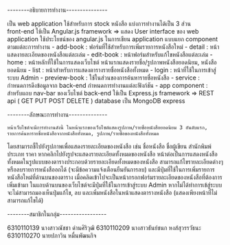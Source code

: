 --------อธิบายการทำงาน---------------

เป็น web application ใช้สำหรับการ stock หนังสือ 
แบ่งการทำงานได้เป็น 3 ส่วน  
    front-end ใช้เป็น Angular.js framework => แสดง User interface ของ web application ใช้ประโยชน์ของ angular.js ในการเขียน application แบบแยก component ตามแต่ละการทำงาน
    -   add-book : ฟอร์มที่ใช้สำหรับการเพิ่มรายการหนังสือใหม่
    -   detail : หน้าแสดงายละเอียดของหนังสือแต่ละเล่ม
    -   edit-book : หน้าฟอร์มสำหรับแก้ไขหนังสือแต่ละเล่ม
    -   home : หน้าหลักที่ใช้ในการแสดงเว็บไซต์ หน้าแรกแสดงรายชื่อ/รูปภาพหนังสือยอดนิยม, หนังสือยอดนิยม
    -   list : หน้าสำหรับการแสดงตารางรายชื่อหนังสือทั้งหมด
    -   login : หน้าที่ใช้ในการเข้าสู่ระบบ Admin
    -   preview-book : ใช้ในส่วนของการค้นหารายชื่อหนังสือ
    -   service : กำหนดการดึงข้อมูลจาก back-end กำหนดการทำงานแต่ละฟังก์ชัน
    -   app component : สำหรับแถบ nav-bar ของเว็บไซต์
    back-end ใช้เป็น Express.js framework =>  REST api ( GET PUT POST DELETE )
    database เป็น MongoDB express

--------ลักษณะการทำงาน--------------

    หน้าเว็บไซต์จะมีการทำงานดังนี้ ในหน้าแรกของเว็บไซต์แสดงรูปภาพ/รายชื่อหนังสือยอดนิยม 3 อันดับแรก, รายการค้นหารายชื่อหนังสือจากหนังสือทั้งหมด, รูปภาพ/รายชื่อของหนังสือทั้งหมด
โดยสามารถชี้ไปยังรูปภาพเพื่อแสดงรายละเอียดของหนังสือ เช่น ชื่อหนังสือ ชื่อผู้เขียน สำนักพิมพ์ ประเภท ราคา หากคลิกไปยังรูปจะแสดงรายละเอียดทั้งหมดของหนังสือ
หน้าต่อเป็นการแสดงหนังสือทั้งหมดในรูปแบบของตารางประกอบด้วยรายละเอียดทั้งหมดของหนังสือ สามารถแก้ไขรายละเอียดต่างๆ หรือลบรายการหนังสืออกได้ (จะมีข้อความแจ้งเตือนยืนยันการลบ)
และมีปุ่มที่ใช้ในการเพิ่มรายการหนังสือใหม่ที่ด้านบนของตาราง เมื่อคลิดเข้าไปจะเป็นหน้ากรอกฟอร์มรายละเอียดของหนังสือที่ต้องการเพิ่มเข้ามา ในแถบด้านบนของเว็บไซต์จะมีปุ่มที่ใช้ในการเข้าสู่ระบบ Admin 
หากไม่ได้ทำการเข้สู่ระบบจะไม่สามารถมองเห็นปุ่มแก้ไข, ลบ และเพิ่มหนังสือในหน้าแสดงตารางหนังสือ (แสดงเพียงหน้าที่ไม่สามารถแก้ไขได้) 

--------สมาชิกในกลุ่ม-----------------

6310110139 นางสาวณัชชา ด่านศิริวุฒิ
6310110209 นางสาวธันย์ชนก หงส์สุวรรวัธนะ
6310110270 นายปภาวิน หมื่นพัฒนกิจ